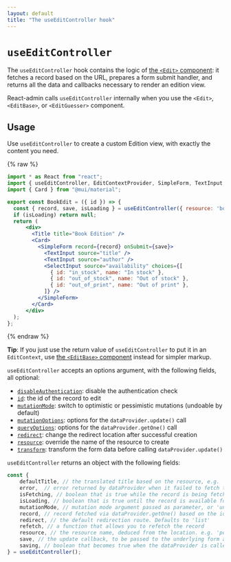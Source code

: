 ```yaml
---
layout: default
title: "The useEditController hook"
---
```


# `useEditController`

The `useEditController` hook contains the logic of [the `<Edit>` component](./Edit.md): it fetches a record based on the URL, prepares a form submit handler, and returns all the data and callbacks necessary to render an edition view. 

React-admin calls `useEditController` internally when you use the `<Edit>`, `<EditBase>`, or `<EditGuesser>` component.

## Usage

Use `useEditController` to create a custom Edition view, with exactly the content you need. 

{% raw %}
```jsx
import * as React from "react";
import { useEditController, EditContextProvider, SimpleForm, TextInput, SelectInput } from "react-admin";
import { Card } from "@mui/material";

export const BookEdit = ({ id }) => {
  const { record, save, isLoading } = useEditController({ resource: 'books', id });
  if (isLoading) return null;
  return (
      <div>
        <Title title="Book Edition" />
        <Card>
          <SimpleForm record={record} onSubmit={save}>
            <TextInput source="title" />
            <TextInput source="author" />
            <SelectInput source="availability" choices={[
              { id: "in_stock", name: "In stock" },
              { id: "out_of_stock", name: "Out of stock" },
              { id: "out_of_print", name: "Out of print" },
            ]} />
          </SimpleForm>
        </Card>
      </div>
  );
};
```
{% endraw %}

**Tip**: If you just use the return value of `useEditController` to put it in an `EditContext`, use [the `<EditBase>` component](./EditBase.md) instead for simpler markup.

`useEditController` accepts an options argument, with the following fields, all optional:

* [`disableAuthentication`](./Edit.md#disableauthentication): disable the authentication check
* [`id`](./Edit.md#id): the id of the record to edit
* [`mutationMode`](./Edit.md#mutationmode): switch to optimistic or pessimistic mutations (undoable by default)
* [`mutationOptions`](./Edit.md#mutationoptions): options for the `dataProvider.update()` call
* [`queryOptions`](./Edit.md#queryoptions): options for the `dataProvider.getOne()` call
* [`redirect`](./Edit.md#redirect): change the redirect location after successful creation
* [`resource`](./Edit.md#resource): override the name of the resource to create
* [`transform`](./Edit.md#transform): transform the form data before calling `dataProvider.update()`

`useEditController` returns an object with the following fields:

```jsx
const {
    defaultTitle, // the translated title based on the resource, e.g. 'Post #123'
    error,  // error returned by dataProvider when it failed to fetch the record. Useful if you want to adapt the view instead of just showing a notification using the `onError` side effect.
    isFetching, // boolean that is true while the record is being fetched, and false once the record is fetched
    isLoading, // boolean that is true until the record is available for the first time
    mutationMode, // mutation mode argument passed as parameter, or 'undoable' if not defined
    record, // record fetched via dataProvider.getOne() based on the id from the location
    redirect, // the default redirection route. Defaults to 'list'
    refetch, // a function that allows you to refetch the record 
    resource, // the resource name, deduced from the location. e.g. 'posts'
    save, // the update callback, to be passed to the underlying form as submit handler
    saving, // boolean that becomes true when the dataProvider is called to update the record
} = useEditController();
```